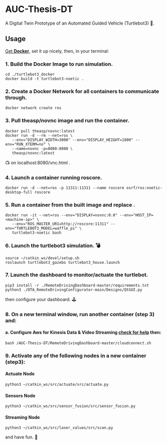 # AUC-Thesis-DT
A Digital Twin Prototype of an Automated Guided Vehicle (Turtlebot3) 🐢. 

## Usage 

[Get **Docker**](https://docs.docker.com/get-docker/), set it up nicely, then, in your terminal:

### 1. Build the Docker Image to run simulation. 
````
cd ./turtlebot3_docker 
docker build -t turtlebot3-noetic .
````

### 2. Create a Docker Network for all containers to communicate through. 
````
docker network create ros
````
### 3. Pull theasp/novnc image and run the container. 
````
docker pull theasp/novnc:latest
docker run -d --rm --net=ros \
   --env="DISPLAY_WIDTH=3000" --env="DISPLAY_HEIGHT=1800" --env="RUN_XTERM=no" \
   --name=novnc -p=8080:8080 \
   theasp/novnc:latest
````
📺 on localhost:8080/vnc.html .
### 4. Launch a container running roscore. 

````
docker run -d --net=ros -p 11311:11311 --name roscore osrf/ros:noetic-desktop-full roscore
````
### 5. Run a container from the built image and replace <machine-ip>. 

````
docker run -it --net=ros --env="DISPLAY=novnc:0.0" --env="HOST_IP=<machine-ip>" \
   --env="ROS_MASTER_URI=http://roscore:11311" --env="TURTLEBOT3_MODEL=waffle_pi" \ 
   turtlebot3-noetic bash
````

### 6. Launch the turtlebot3 simulation. 💣
````
source ~/catkin_ws/devel/setup.sh
roslaunch turtlebot3_gazebo turtlebot3_house.launch
````

### 7. Launch the dashboard to monitor/actuate the turtlebot. 
````
pip3 install -r ./RemoteDrivingDashboard-master/requirements.txt
python3 ./OTA_RemoteDrivingConfigurator-main/Designs/QtGUI.py
````
then configure your dashboard. 🕹

### 8. On a new terminal window, run another container (step 3) and: 
#### a. Configure Aws for Kinesis Data & Video Streaming [check for help](https://docs.aws.amazon.com/cli/latest/userguide/cli-configure-files.html) then: 

````
bash /AUC-Thesis-DT/RemoteDrivingDashboard-master/cloudconnect.sh
````

### 9. Activate any of the following nodes in a new container (step3): 


#### Actuate Node 
````
python3 ~/catkin_ws/src/actuate/src/actuate.py
````
#### Sensors Node 
````
python3 ~/catkin_ws/src/sensor_fusion/src/sensor_fusion.py
````
#### Streaming Node
````
python3 ~/catkin_ws/src/laser_values/src/scan.py
````

and have fun. 🎉

